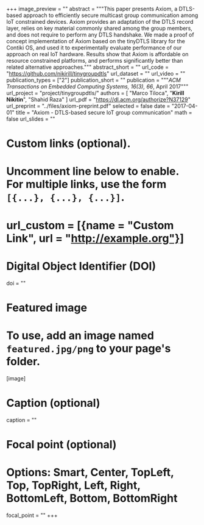 +++
image_preview = ""
abstract = """This paper presents Axiom, a DTLS-based approach to efficiently secure multicast group communication
among IoT constrained devices. Axiom provides an adaptation of the DTLS record layer,
relies on key material commonly shared among the group members, and does not require to perform any DTLS handshake.
We made a proof of concept implementation of Axiom based on the tinyDTLS library for the Contiki OS,
and used it to experimentally evaluate performance of our approach on real IoT hardware.
Results show that Axiom is affordable on resource constrained platforms, and performs significantly better
than related alternative approaches."""
abstract_short = ""
url_code = "https://github.com/nikirill/tinygroupdtls"
url_dataset = ""
url_video = ""
publication_types = ["2"]
publication_short = ""
publication = """*ACM Transactions on Embedded Computing Systems, 16(3), 66*, April 2017"""
url_project = "project/tinygroupdtls/"
authors = [
  "Marco Tiloca", "**Kirill Nikitin**", "Shahid Raza"
]
url_pdf = "https://dl.acm.org/authorize?N37129"
url_preprint = "../files/axiom-preprint.pdf"
selected = false
date = "2017-04-01"
title = "Axiom - DTLS-based secure IoT group communication"
math = false
url_slides = ""

# Custom links (optional).
#   Uncomment line below to enable. For multiple links, use the form `[{...}, {...}, {...}]`.
# url_custom = [{name = "Custom Link", url = "http://example.org"}]

# Digital Object Identifier (DOI)
doi = ""

# Featured image
# To use, add an image named `featured.jpg/png` to your page's folder. 
[image]
  # Caption (optional)
  caption = ""

  # Focal point (optional)
  # Options: Smart, Center, TopLeft, Top, TopRight, Left, Right, BottomLeft, Bottom, BottomRight
  focal_point = ""
+++

